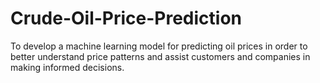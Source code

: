 # Crude-Oil-Price-Prediction
To develop a machine learning model for predicting oil prices in order to better understand price patterns and assist customers and companies in making informed decisions.
